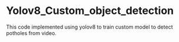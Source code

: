 # Yolov8_Custom_object_detection
This code implemented using yolov8 to train custom model to detect potholes from video.
